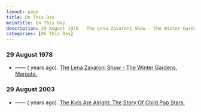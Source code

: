 ```yaml
---
layout: page
title: On This Day
maintitle: On This Day
description: 29 August 1978 - The Lena Zavaroni Show - The Winter Gardens, Margate. 29 August 2003 - The Kids Are Alright The Story Of Child Pop Stars.
categories: [On This Day]
---
```


### 29 August 1978
* —— (<span id="age1"></span> years ago). [The Lena Zavaroni Show - The Winter Gardens, Margate.](/theatre/the%20lena%20zavaroni%20show/1978/08/29/the-lena-zavaroni-show.html)

### 29 August 2003
* —— (<span id="age2"></span> years ago). [The Kids Are Alright: The Story Of Child Pop Stars.](/bbc%20one/2003/08/29/the-kids-are-alright.html)

<!-- Script for calculating number of years ago -->
<script>
var dob = '19780829';
var year = Number(dob.substr(0, 4));
var month = Number(dob.substr(4, 2)) - 1;
var day = Number(dob.substr(6, 2));
var today = new Date();
var age1 = today.getFullYear() - year;
if (today.getMonth() < month || (today.getMonth() == month && today.getDate() < day)) {
age1--;
}
document.getElementById("age1").innerHTML=age1;

var dob = '20030829';
var year = Number(dob.substr(0, 4));
var month = Number(dob.substr(4, 2)) - 1;
var day = Number(dob.substr(6, 2));
var today = new Date();
var age2 = today.getFullYear() - year;
if (today.getMonth() < month || (today.getMonth() == month && today.getDate() < day)) {
age2--;
}
document.getElementById("age2").innerHTML=age2;
</script>

